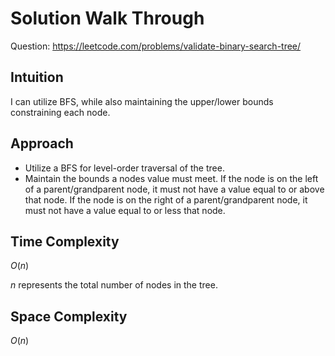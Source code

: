 # Solution Walk Through
Question: https://leetcode.com/problems/validate-binary-search-tree/

## Intuition
I can utilize BFS, while also maintaining the upper/lower bounds constraining each node.

## Approach
- Utilize a BFS for level-order traversal of the tree.
- Maintain the bounds a nodes value must meet. If the node is on the left of a parent/grandparent node, it must not have a value equal to or above that node. If the node is on the right of a parent/grandparent node, it must not have a value equal to or less that node.

## Time Complexity
$O(n)$

$n$ represents the total number of nodes in the tree.

## Space Complexity
$O(n)$